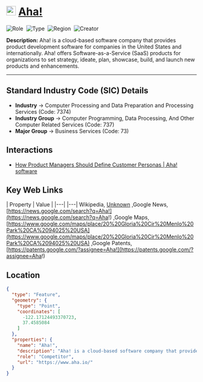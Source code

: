 
# <img src="https://www.aha.io/icons/icon-512x512.png?v=4b9222967840d785d04c63c361279f97" alt="Aha! Logo" height="25px" title="Aha!" />  [Aha!](https://www.aha.io/) 


![Role](https://img.shields.io/badge/Role-Competitor-blue?style=for-the-badge)&nbsp;&nbsp;![Type](https://img.shields.io/badge/Type-Private-blue?style=for-the-badge)&nbsp;&nbsp;![Region](https://img.shields.io/badge/Region-AMER-blue?style=for-the-badge)&nbsp;&nbsp;![Creator](https://img.shields.io/badge/Creator-Michael%20Hay-blue?style=for-the-badge)

**Description:** Aha! is a cloud-based software company that provides product development software for companies in the United States and internationally. Aha! offers Software-as-a-Service (SaaS) products for organizations to set strategy, ideate, plan, showcase, build, and launch new products and enhancements.

---


## Standard Industry Code (SIC) Details

* **Industry** &#8594; Computer Processing and Data Preparation and Processing Services (Code: 7374)
* **Industry Group** &#8594; Computer Programming, Data Processing, And Other Computer Related Services (Code: 737)
* **Major Group** &#8594; Business Services (Code: 73)

## Interactions
 
 *  [How Product Managers Should Define Customer Personas | Aha! software](/Interactions/How%20Product%20Managers%20Should%20Define%20Customer%20Personas%20%7C%20Aha!%20software.pdf) 


## Key Web Links

 | Property | Value | 
 |---|  |---| 
Wikipedia, [Unknown](Unknown) ,Google News, [https://news.google.com/search?q=Aha!](https://news.google.com/search?q=Aha!) ,Google Maps, [https://www.google.com/maps/place/20%20Gloria%20Cir%20Menlo%20Park%20CA%2094025%20USA](https://www.google.com/maps/place/20%20Gloria%20Cir%20Menlo%20Park%20CA%2094025%20USA) ,Google Patents, [https://patents.google.com/?assignee=Aha!](https://patents.google.com/?assignee=Aha!) 

## Location
```geojson
{
  "type": "Feature",
  "geometry": {
    "type": "Point",
    "coordinates": [
      -122.17124493370723,
      37.4585084
    ]
  },
  "properties": {
    "name": "Aha!",
    "description": "Aha! is a cloud-based software company that provides product development software for companies in the United States and internationally. Aha! offers Software-as-a-Service (SaaS) products for organizations to set strategy, ideate, plan, showcase, build, and launch new products and enhancements.",
    "role": "Competitor",
    "url": "https://www.aha.io/"
  }
}
```
